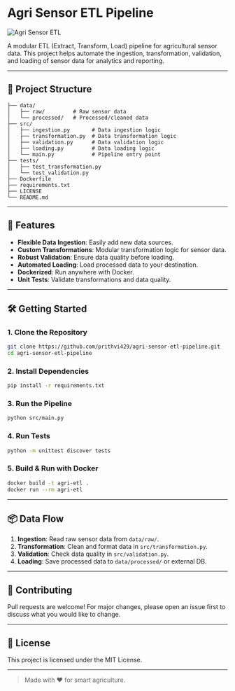 
# Agri Sensor ETL Pipeline

![Agri Sensor ETL](https://img.shields.io/badge/ETL-Pipeline-green)

A modular ETL (Extract, Transform, Load) pipeline for agricultural sensor data. This project helps automate the ingestion, transformation, validation, and loading of sensor data for analytics and reporting.

---

## 📁 Project Structure
```
├── data/
│   ├── raw/         # Raw sensor data
│   └── processed/   # Processed/cleaned data
├── src/
│   ├── ingestion.py       # Data ingestion logic
│   ├── transformation.py  # Data transformation logic
│   ├── validation.py      # Data validation logic
│   ├── loading.py         # Data loading logic
│   └── main.py            # Pipeline entry point
├── tests/
│   ├── test_transformation.py
│   └── test_validation.py
├── Dockerfile
├── requirements.txt
├── LICENSE
└── README.md
```

---

## 🚀 Features
- **Flexible Data Ingestion**: Easily add new data sources.
- **Custom Transformations**: Modular transformation logic for sensor data.
- **Robust Validation**: Ensure data quality before loading.
- **Automated Loading**: Load processed data to your destination.
- **Dockerized**: Run anywhere with Docker.
- **Unit Tests**: Validate transformations and data quality.

---

## 🛠️ Getting Started

### 1. Clone the Repository
```sh
git clone https://github.com/prithvi429/agri-sensor-etl-pipeline.git
cd agri-sensor-etl-pipeline
```

### 2. Install Dependencies
```sh
pip install -r requirements.txt
```

### 3. Run the Pipeline
```sh
python src/main.py
```

### 4. Run Tests
```sh
python -m unittest discover tests
```

### 5. Build & Run with Docker
```sh
docker build -t agri-etl .
docker run --rm agri-etl
```

---

## 📦 Data Flow
1. **Ingestion**: Read raw sensor data from `data/raw/`.
2. **Transformation**: Clean and format data in `src/transformation.py`.
3. **Validation**: Check data quality in `src/validation.py`.
4. **Loading**: Save processed data to `data/processed/` or external DB.

---

## 🧩 Contributing
Pull requests are welcome! For major changes, please open an issue first to discuss what you would like to change.

---

## 📄 License
This project is licensed under the MIT License.


---

> Made with ❤️ for smart agriculture.

